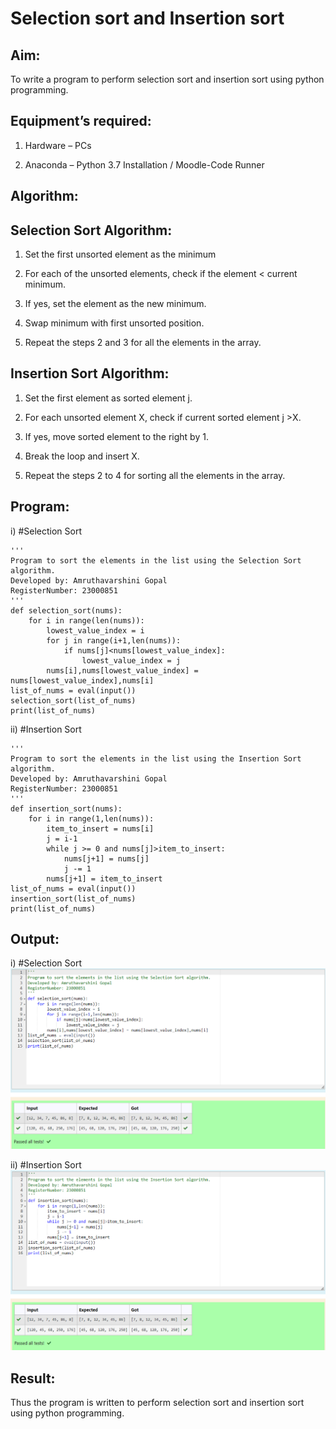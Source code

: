 # Selection sort and Insertion sort

## Aim:

To write a program to perform selection sort and insertion sort using python programming.

## Equipment’s required:

1.	Hardware – PCs

2.	Anaconda – Python 3.7 Installation / Moodle-Code Runner

## Algorithm:

## Selection Sort Algorithm:

1.	Set the first unsorted element as the minimum

2.	For each of the unsorted elements, check if the element < current minimum.

3.	If yes, set the element as the new minimum.

4.	Swap minimum with first unsorted position.

5.	Repeat the steps 2 and 3 for all the elements in the array.

## Insertion Sort Algorithm:

1.	Set the first element as sorted element j.

2.	For each unsorted element X, check if current sorted element j >X.

3.	If yes, move sorted element to the right by 1.

4.	Break the loop and insert X.

5.	Repeat the steps 2 to 4 for sorting all the elements in the array.

## Program:

i)	#Selection Sort
```
''' 
Program to sort the elements in the list using the Selection Sort algorithm.
Developed by: Amruthavarshini Gopal
RegisterNumber: 23000851
'''
def selection_sort(nums):
    for i in range(len(nums)):
        lowest_value_index = i
        for j in range(i+1,len(nums)):
            if nums[j]<nums[lowest_value_index]:
                lowest_value_index = j
        nums[i],nums[lowest_value_index] = nums[lowest_value_index],nums[i]
list_of_nums = eval(input())
selection_sort(list_of_nums)
print(list_of_nums)

```
ii)	#Insertion Sort
```
''' 
Program to sort the elements in the list using the Insertion Sort algorithm.
Developed by: Amruthavarshini Gopal
RegisterNumber: 23000851 
'''
def insertion_sort(nums):
    for i in range(1,len(nums)):
        item_to_insert = nums[i]
        j = i-1
        while j >= 0 and nums[j]>item_to_insert:
            nums[j+1] = nums[j]
            j -= 1
        nums[j+1] = item_to_insert
list_of_nums = eval(input())
insertion_sort(list_of_nums)
print(list_of_nums)

```
## Output:
i)	#Selection Sort
![Alt text](sort1.png)

ii)	#Insertion Sort
![Alt text](sort2.png)

## Result:

Thus the program is written to perform selection sort and insertion sort using python programming.
